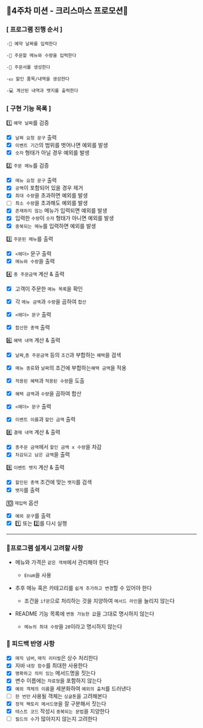 ## 🎄4주차 미션 - 크리스마스 프로모션🥂

### [ 프로그램 진행 순서 ]

````
-📆 예약 날짜를 입력한다

-🍖 주문할 메뉴와 수량을 입력한다

-🧾 주문서를 생성한다

-💵 할인 품목/내역을 생성한다

-💻 계산된 내역과 뱃지를 출력한다
````

### [ 구현 기능 목록 ]

1️⃣ `예약 날짜`를 검증

- [x] `날짜 요청 문구` 출력
- [x] `이벤트 기간`의 범위를 벗어나면 예외를 발생
- [x] `숫자` 형태가 아닐 경우 예외를 발생

2️⃣ `주문 메뉴`를 검증

- [x] `메뉴 요청 문구` 출력
- [x] `공백`이 포함되어 있을 경우 제거
- [x] `최대 수량`을 초과하면 예외를 발생
- [ ] `최소 수량`을 초과해도 예외를 발생
- [x] `존재하지 않는` 메뉴가 입력되면 예외를 발생
- [x] 입력한 `수량`이 `숫자` 형태가 아니면 예외를 발생
- [x] `중복되는 메뉴`를 입력하면 예외를 발생

3️⃣ `주문된 메뉴`를 출력

- [x] `<헤더>` 문구 출력
- [x] `메뉴와 수량`을 출력

4️⃣ `총 주문금액` 계산 & 출력

- [x] 고객이 주문한 `메뉴 목록`을 확인
- [x] 각 `메뉴 금액`과 `수량`을 곱하여 `합산`

- [x] `<헤더> 문구` 출력
- [x] `합산한 총액` 출력

6️⃣ `혜택 내역` 계산 & 출력

- [x] `날짜`,`총 주문금액` 등의 `조건`과 부합하는 `혜택`을 검색
- [x] `메뉴 종류`와 `날짜`의 조건에 부합하는`혜택 금액`을 적용
- [x] `적용된 혜택`과 `적용된 수량`을 도출
- [x] `혜택 금액`과 `수량`을 곱하여 합산

- [x] `<헤더> 문구` 출력
- [x] `이벤트 이름`과 `할인 금액` 출력

8️⃣ `결제 내역` 계산 & 출력

- [x] `총주문 금액`에서 `할인 금액 x 수량`을 차감
- [x] `차감되고 남은 금액`을 출력

9️⃣ `이벤트 뱃지` 계산 & 출력

- [x] `할인된 총액` 조건에 맞는 `뱃지`를 검색
- [x] `뱃지`를 출력

🔟 `재입력` 옵션

- [x] `예외 문구`를 출력
- [x] 1️⃣ 또는 2️⃣를 다시 실행

---

### 🎈프로그램 설계시 고려할 사항

- 메뉴와 가격은 `같은 객체`에서 관리해야 한다
    - `Enum`을 사용

- 추후 메뉴 혹은 카테고리를 `쉽게 추가하고 변경`할 수 있어야 한다
    - 조건을 `if문`으로 처리하는 것을 지양하여 `메서드 라인`을 늘리지 않는다

- README 기능 목록에 `변동 가능한 값`을 그대로 명시하지 않는다
    - `메뉴의 최대 수량`을 `20`이라고 명시하지 않는다

### 💎 피드백 반영 사항

- [x] `매직 넘버`, `매직 리터럴`은 상수 처리한다
- [x] 자바 `내장 함수`를 최대한 사용한다
- [x] `명확하고 의미 있는` 메서드명을 짓는다
- [x] 변수 이름에는 `자료형`을 포함하지 않는다
- [x] `예외 객체의 이름`을 세분화하여 `예외의 출처`를 드러낸다
- [ ] `한 번만` 사용될 객체는 `싱글톤`을 고려해본다
- [x] `정적 팩토리 메서드명`을 잘 구분해서 짓는다
- [x] `테스트 코드` 작성시 `중복되는 문법`을 지양한다
- [ ] `필드의 수`가 많아지지 않는지 고려한다